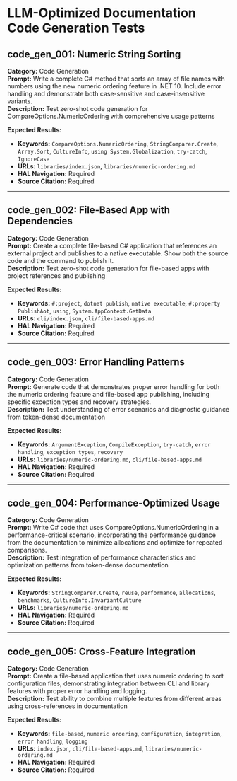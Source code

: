 # LLM-Optimized Documentation Code Generation Tests

## code_gen_001: Numeric String Sorting

**Category:** Code Generation  
**Prompt:** Write a complete C# method that sorts an array of file names with numbers using the new numeric ordering feature in .NET 10. Include error handling and demonstrate both case-sensitive and case-insensitive variants.  
**Description:** Test zero-shot code generation for CompareOptions.NumericOrdering with comprehensive usage patterns

**Expected Results:**
- **Keywords:** `CompareOptions.NumericOrdering`, `StringComparer.Create`, `Array.Sort`, `CultureInfo`, `using System.Globalization`, `try-catch`, `IgnoreCase`
- **URLs:** `libraries/index.json`, `libraries/numeric-ordering.md`
- **HAL Navigation:** Required
- **Source Citation:** Required

---

## code_gen_002: File-Based App with Dependencies

**Category:** Code Generation  
**Prompt:** Create a complete file-based C# application that references an external project and publishes to a native executable. Show both the source code and the command to publish it.  
**Description:** Test zero-shot code generation for file-based apps with project references and publishing

**Expected Results:**
- **Keywords:** `#:project`, `dotnet publish`, `native executable`, `#:property PublishAot`, `using`, `System.AppContext.GetData`
- **URLs:** `cli/index.json`, `cli/file-based-apps.md`
- **HAL Navigation:** Required
- **Source Citation:** Required

---

## code_gen_003: Error Handling Patterns

**Category:** Code Generation  
**Prompt:** Generate code that demonstrates proper error handling for both the numeric ordering feature and file-based app publishing, including specific exception types and recovery strategies.  
**Description:** Test understanding of error scenarios and diagnostic guidance from token-dense documentation

**Expected Results:**
- **Keywords:** `ArgumentException`, `CompileException`, `try-catch`, `error handling`, `exception types`, `recovery`
- **URLs:** `libraries/numeric-ordering.md`, `cli/file-based-apps.md`
- **HAL Navigation:** Required
- **Source Citation:** Required

---

## code_gen_004: Performance-Optimized Usage

**Category:** Code Generation  
**Prompt:** Write C# code that uses CompareOptions.NumericOrdering in a performance-critical scenario, incorporating the performance guidance from the documentation to minimize allocations and optimize for repeated comparisons.  
**Description:** Test integration of performance characteristics and optimization patterns from token-dense documentation

**Expected Results:**
- **Keywords:** `StringComparer.Create`, `reuse`, `performance`, `allocations`, `benchmarks`, `CultureInfo.InvariantCulture`
- **URLs:** `libraries/numeric-ordering.md`
- **HAL Navigation:** Required
- **Source Citation:** Required

---

## code_gen_005: Cross-Feature Integration

**Category:** Code Generation  
**Prompt:** Create a file-based application that uses numeric ordering to sort configuration files, demonstrating integration between CLI and library features with proper error handling and logging.  
**Description:** Test ability to combine multiple features from different areas using cross-references in documentation

**Expected Results:**
- **Keywords:** `file-based`, `numeric ordering`, `configuration`, `integration`, `error handling`, `logging`
- **URLs:** `index.json`, `cli/file-based-apps.md`, `libraries/numeric-ordering.md`
- **HAL Navigation:** Required
- **Source Citation:** Required
